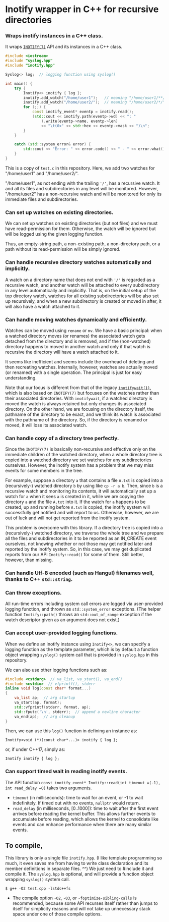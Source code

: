 # Inotify wrapper in C++ for recursive directories

<Working on...>

### Wraps inotify instances in a C++ class.

It wraps [`INOTIFY(7)`](http://man7.org/linux/man-pages/man7/inotify.7.html) API and its instances in a C++ class.
```cpp
#include <iostream>
#include "syslog.hpp"
#include "inotify.hpp"

Syslog<> log;  // logging function using syslog()

int main() {
    try {
        Inotify<> inotify { log };
        inotify.add_watch("/home/user1");   // meaning "/home/user1/**/"
        inotify.add_watch("/home/user2/");  // meaning "/home/user2/*/"
        for (;;) {
            const inotify_event* eventp = inotify.read();
            (std::cout << inotify.path(eventp->wd) << ": "
                ).write(eventp->name, eventp->len)
                << "\t(0x" << std::hex << eventp->mask << ")\n";
        }
    }

    catch (std::system_error& error) {
        std::cout << "Error: " << error.code() << " - " << error.what() << '\n';
    }
}
```
This is a copy of `test.c` in this repository. Here, we add two watches for "/home/user1" and "/home/user2/".

"/home/user1", as not ending with the trailing `'/'`, has a recursive watch. It and all its files and subdirectories in any level will be monitored. However, "/home/user2" has a non-recursive watch and will be monitored for only its immediate files and subdirectories.

### Can set up watches on existing directories.

We can set up watches on existing directories (but not files) and we must have read-permission for them. Otherwise, the watch will be ignored but will be logged using the given logging function.

Thus, an empty-string path, a non-existing path, a non-directory path, or a path without its read-permission will be simply ignored.

### Can handle recursive directory watches automatically and implicitly.

A watch on a directory name that does not end with `'/'` is regarded as a recursive watch, and another watch will be attached to every subdirectory in any level automatically and implicitly. That is, on the initial setup of the top directory watch, watches for all existing subdirectories will be also set up recursively, and when a new subdirectory is created or moved in after, it will also have a watch attached to it.

### Can handle moving watches dynamically and efficiently.

Watches can be moved using `rename` or `mv`. We have a basic principal: when a watched directory moves (or renames) the associated watch gets detached from the directory and is removed, and if the (non-watched) directory happens to moved in another watch and only if that watch is recursive the directory will have a watch attached to it.

It seems like inefficient and seems include the overhead of deleting and then recreating watches. Internally, however, watches are actually moved (or renamed) with a single operation. The principal is just for easy understanding.

Note that our focus is different from that of the legacy [`inotifywait(1)`](https://linux.die.net/man/1/inotifywait), which is also based on `INOTIFY(7)` but focuses on the watches rather than their associated directories. With `inotifywait`, if a watched directory is moved the watch is always retained but only changes its associated directory. On the other hand, we are focusing on the directory itself, the pathname of the directory to be exact, and we think its watch is associated with the pathname of the directory. So, if the directory is renamed or moved, it will lose its associated watch.

### Can handle copy of a directory tree perfectly.

Since the `INOTIFY(7)` is basically non-recursive and effective only on the immediate children of the watched directory, when a whole directory tree is copied into a watched directory we set watches for any subdirectories ourselves. However, the inotify system has a problem that we may miss events for some members in the tree.

For example, suppose a directory `a` that contains a file `A.txt` is copied into a (recursively-) watched directory `b` by using like `cp -r a b`. Then, since `b` is a recursive watch and monitoring its contents, it will automatically set up a watch for `a` when it sees `a` is created in it, while we are copying the directory `a` and the file `A.txt` into it. If the watch for `a` happens to be created, up and running before `A.txt` is copied, the inotify system will successfully get notified and will report to us. Otherwise, however, we are out of luck and will not get reported from the inotify system.

This problem is overcome with this library. If a directory tree is copied into a (recursively-) watched directory, we traverse the whole tree and we prepare all the files and subdirectories in it to be reported as an IN_CREATE event ourselves, not knowing whether or not those may get notified later and reported by the inotify system. So, in this case, we may get duplicated reports from our API `Inotify::read()` for some of them. Still better, however, than missing.

### Can handle Utf-8 encoded (such as Hangul) filenames well, thanks to C++ `std::string`.

### Can throw exceptions.

All run-time errors including system call errors are logged via user-provided logging function, and thrown as `std::system_error` exceptions. (The helper function `Inotify::path()` throws an `std::out_of_range` exception if the watch descriptor given as an argument does not exist.)

### Can accept user-provided logging functions.

When we define an inotify instance using `Inotify<>`, we can specify a logging function as the template parameter, which is by default a function object wrapping `syslog()` system call that is provided in `syslog.hpp` in this repository.

We can also use other logging functions such as:
```cpp
#include <cstdarg>  // va_list, va_start(), va_end()
#include <cstdio>  // vfprintf(), stderr
inline void log(const char* format...)
{
    va_list ap;  // arg startup
    va_start(ap, format);
    std::vfprintf(stderr, format, ap);
    std::fputc('\n', stderr);  // append a newline character
    va_end(ap);  // arg cleanup
}
```

Then, we can use this `log()` function in defining an instance as:

`Inotify<void (*)(const char*...)> inotify { log };`

or, if under C++17, simply as:

`Inotify inotify { log };`

### Can support timed wait in reading inotify events.

The API function `const inotify_event* Inotify::read(int timeout =(-1), int read_delay =0)` takes two arguments.

- `timeout` (in milliseconds): time to wait for an event, or -1 to wait indefinitely. If timed out with no events, `nullptr` would return.
- `read_delay` (in milliseconds, \[0..1000\]): time to wait after the first event arrives before reading the kernel buffer. This allows further events to accumulate before reading, which allows the kernel to consolidate like events and can enhance performance when there are many similar events.

## To compile,

This library is only a single file `inotify.hpp`. (I like template programming so much, it even saves me from having to write class declaration and its member definitions in separate files. ^^) We just need to #include it and compile it. The `syslog.hpp` is optional, and will provide a function object wrapping `syslog()` system call.

```
$ g++ -O2 test.cpp -lstdc++fs
```

- The compile option `-O2`, `-O3`, or `-foptimize-sibling-calls` is recommended, because some API recurses itself rather than jumps to itself for simplicity reasons and will not take up unnecessary stack space under one of those compile options.
